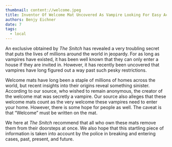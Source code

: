 ```yaml
---
thumbnail: content://welcome.jpeg
title: Inventor Of Welcome Mat Uncovered As Vampire Looking For Easy Access To Homes
authors: Benjy Eichner
date: 7
tags:
  - local
---
```


An exclusive obtained by *The Snitch* has revealed a very troubling secret that puts the lives of millions around the world in jeopardy. For as long as vampires have existed, it has been well known that they can only enter a house if they are invited in. However, it has recently been uncovered that vampires have long figured out a way past such pesky restrictions.

Welcome mats have long been a staple of millions of homes across the world, but recent insights into their origins reveal something sinister. According to our source, who wished to remain anonymous, the creator of the welcome mat was secretly a vampire. Our source also alleges that these welcome mats count as the very welcome these vampires need to enter your home. However, there is some hope for people as well. The caveat is that “Welcome” must be written on the mat.

We here at *The Snitch* recommend that all who own these mats remove them from their doorsteps at once. We also hope that this startling piece of information is taken into account by the police in breaking and entering cases, past, present, and future.
